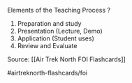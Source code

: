 Elements of the Teaching Process
?
1. Preparation and study
2. Presentation (Lecture, Demo)
3. Application (Student uses)
4. Review and Evaluate
<!--SR:!2022-10-02,3,250-->

Source: [[Air Trek North FOI Flashcards]]

#airtreknorth-flashcards/foi